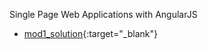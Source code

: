 Single Page Web Applications with AngularJS

- [mod1_solution](https://ashcyber.github.io/coursera-AngularJS/mod1_solution/index.html){:target="_blank"}

